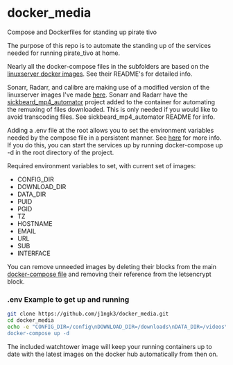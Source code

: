 # docker_media
Compose and Dockerfiles for standing up pirate tivo

The purpose of this repo is to automate the standing up of the services needed for running pirate_tivo at home.

Nearly all the docker-compose files in the subfolders are based on the
[linuxserver docker images](https://hub.docker.com/u/linuxserver/).  See their README's for detailed info.

Sonarr, Radarr, and calibre are making use of a modified version of the linuxserver images I've made 
[here](https://hub.docker.com/u/jingke/).  Sonarr and Radarr have the 
[sickbeard_mp4_automator](https://github.com/mdhiggins/sickbeard_mp4_automator) project added to the container for
automating the remuxing of files downloaded.  This is only needed if you would like to avoid
transcoding files.  See sickbeard_mp4_automator README for info.

Adding a .env file at the root allows you to set the environment variables needed by the compose file in a persistent manner.
See [here](https://docs.docker.com/compose/environment-variables/#the-env-file) for more info.  If you do this, you can start
the services up by running docker-compose up -d in the root directory of the project.

Required environment variables to set, with current set of images:

* CONFIG_DIR
* DOWNLOAD_DIR
* DATA_DIR
* PUID
* PGID
* TZ
* HOSTNAME
* EMAIL
* URL
* SUB
* INTERFACE

You can remove unneeded images by deleting their blocks from the main [docker-compose file](https://github.com/j1ngk3/docker_media/blob/master/docker-compose.yaml) and removing their reference from the letsencrypt block.

### .env Example to get up and running

```bash
git clone https://github.com/j1ngk3/docker_media.git
cd docker_media
echo -e "CONFIG_DIR=/config\nDOWNLOAD_DIR=/downloads\nDATA_DIR=/videos\nPUID=5000\nPGID=5000\nTZ=America/New_York\nHOSTNAME=example.home\nEMAIL=email@example.com\nURL=example.com\nSUB=www\nINTERFACE=vmbr0" >.env"
docker-compose up -d
```

The included watchtower image will keep your running containers up to date with the latest images on the docker hub automatically from then on.